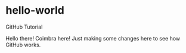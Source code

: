 # hello-world
GitHub Tutorial

Hello there! Coimbra here!
Just making some changes here to see how GitHub works.

